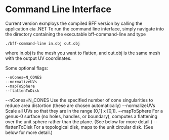 

# Command Line Interface

Current version exmploys the compiled BFF version by calling the application cia .NET
To run the command line interface, simply navigate into the directory containing the executable bff-command-line and type

```
./bff-command-line in.obj out.obj
```

where in.obj is the mesh you want to flatten, and out.obj is the same mesh with the output UV coordinates.

Some optional flags:
```
--nCones=N_CONES 
--normalizeUVs
--mapToSphere
--flattenToDisk
```

--nCones=N_CONES Use the specified number of cone singularities to reduce area distortion (these are chosen automatically)
--normalizeUVs Scale all UVs so that they are in the range [0,1] x [0,1].
--mapToSphere For a genus-0 surface (no holes, handles, or boundary), computes a flattening over the unit sphere rather than the plane. (See below for more detail.)
--flattenToDisk For a topological disk, maps to the unit circular disk. (See below for more detail.)
